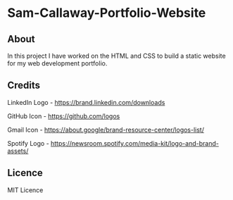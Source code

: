 # Sam-Callaway-Portfolio-Website

## About

In this project I have worked on the HTML and CSS to build a static website for my web development portfolio. 


## Credits

LinkedIn Logo - https://brand.linkedin.com/downloads

GitHub Icon - https://github.com/logos

Gmail Icon - https://about.google/brand-resource-center/logos-list/

Spotify Logo - https://newsroom.spotify.com/media-kit/logo-and-brand-assets/

## Licence

MIT Licence
